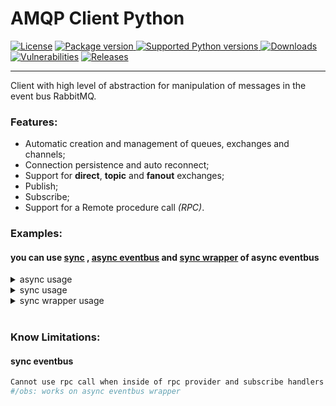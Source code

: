 # AMQP Client Python

[![License][license-image]][license-url]
<a href="https://pypi.org/project/amqp-client-python" target="_blank">
    <img src="https://img.shields.io/pypi/v/amqp-client-python?color=%2334D058&label=pypi%20package" alt="Package version">
</a><a href="https://pypi.org/project/amqp-client-python" target="_blank">
    <img src="https://img.shields.io/pypi/pyversions/amqp-client-python.svg?color=%2334D058" alt="Supported Python versions">
</a>
[![Downloads](https://static.pepy.tech/personalized-badge/amqp-client-python?period=month&units=international_system&left_color=black&right_color=orange&left_text=PyPI%20downloads%20per%20month)](https://pepy.tech/project/amqp-client-python)
[![Vulnerabilities][known-vulnerabilities-image]][known-vulnerabilities-url]  [![Releases][releases-image]][releases-url] 




--------
Client with high level of abstraction for manipulation of messages in the event bus RabbitMQ.

### Features:
- Automatic creation and management of queues, exchanges and channels;
- Connection persistence and auto reconnect;
- Support for **direct**, **topic** and **fanout** exchanges;
- Publish;
- Subscribe;
- Support for a Remote procedure call _(RPC)_.


[//]: # (These are reference links used in the body of this note.)
[license-image]: https://img.shields.io/badge/license-Apache%202-blue.svg
[license-url]: https://github.com/nutes-uepb/amqp-client-python/blob/master/LICENSE
[npm-image]: https://img.shields.io/npm/v/amqp-client-python.svg?color=red&logo=npm
[npm-url]: https://npmjs.org/package/amqp-client-python
[downloads-image]: https://img.shields.io/npm/dt/amqp-client-python.svg?logo=npm
[travis-url]: https://travis-ci.org/nutes-uepb/amqp-client-python
[coverage-image]: https://coveralls.io/repos/github/nutes-uepb/amqp-client-python/badge.svg
[coverage-url]: https://coveralls.io/github/nutes-uepb/amqp-client-python?branch=master
[known-vulnerabilities-image]: https://snyk.io/test/github/nutes-uepb/amqp-client-python/badge.svg?targetFile=requirements.txt
[known-vulnerabilities-url]: https://snyk.io/test/github/nutes-uepb/amqp-client-python?targetFile=requirements.txt
[releases-image]: https://img.shields.io/github/release-date/nutes-uepb/amqp-client-python.svg
[releases-url]: https://github.com/nutes-uepb/amqp-client-python/releases

### Examples:
#### you can use [sync](https://github.com/nutes-uepb/amqp-client-python/blob/develop/amqp_client_python/rabbitmq/eventbus_rabbitmq.py) , [async eventbus](https://github.com/nutes-uepb/amqp-client-python/blob/develop/amqp_client_python/rabbitmq/async_eventbus_rabbitmq.py) and [sync wrapper](https://github.com/nutes-uepb/amqp-client-python/blob/develop/amqp_client_python/rabbitmq/eventbus_wrapper_rabbitmq.py) of async eventbus
<details><summary>async usage </summary>

<br>

```Python
# basic configuration
from amqp_client_python import (
    AsyncEventbusRabbitMQ,
    Config, Options
)
from amqp_client_python.event import IntegrationEvent, IntegrationEventHandler
config = Config(Options("queue", "rpc_queue", "rpc_exchange"))
eventbus = AsyncEventbusRabbitMQ(config)
# publish
class ExampleEvent(IntegrationEvent):
    EVENT_NAME: str = "ExampleEvent"
    def __init__(self, event_type: str, message = []) -> None:
        super().__init__(self.EVENT_NAME, event_type)
        self.message = message

publish_event = ExampleEvent(rpc_exchange, ["message"])
eventbus.publish(publish_event, rpc_routing_key, "direct")
# subscribe
class ExampleEventHandler(IntegrationEventHandler):
    def handle(self, body) -> None:
        print(body) # handle messages
await eventbus.subscribe(subscribe_event, subscribe_event_handle, rpc_routing_key)
# rpc_publish
response = await eventbus.rpc_client(rpc_exchange, "user.find", ["content_message"])
# provider
async def handle2(*body) -> bytes:
    print(f"body: {body}")
    return b"content"
await eventbus.provide_resource("user.find", handle)
```
</details>

<details><summary>sync usage</summary>

```Python
from amqp_client_python import (
    EventbusRabbitMQ,
    Config, Options
)
from amqp_client_python.event import IntegrationEvent, IntegrationEventHandler
from examples.default import queue, rpc_queue, rpc_exchange, rpc_routing_key


class ExampleEvent(IntegrationEvent):
    EVENT_NAME: str = "ExampleEvent"
    ROUTING_KEY: str = rpc_routing_key

    def __init__(self, event_type: str, message = []) -> None:
        super().__init__(self.EVENT_NAME, event_type)
        self.message = message
        self.routing_key = self.ROUTING_KEY


class ExampleEventHandler(IntegrationEventHandler):
    def handle(self, body) -> None:
        print(body,"subscribe")


config = Config(Options(queue, rpc_queue, rpc_exchange))
eventbus = EventbusRabbitMQ(config=config)

class ExampleEvent(IntegrationEvent):
    EVENT_NAME: str = "ExampleEvent"
    def __init__(self, event_type: str, message = []) -> None:
        super().__init__(self.EVENT_NAME, event_type)
        self.message = message

from time import sleep
from random import randint
def handle(*body):
    print(body[0], "rpc_provider")
    return f"{body[0]}".encode("utf-8")

subscribe_event = ExampleEvent(rpc_exchange)
publish_event = ExampleEvent(rpc_exchange, ["message"])
subscribe_event_handle = ExampleEventHandler()
eventbus.subscribe(subscribe_event, subscribe_event_handle, rpc_routing_key)
eventbus.provide_resource(rpc_routing_key+"2", handle)
count = 0
running = True
from concurrent.futures import TimeoutError
while running:
    try:
        count += 1
        if str(count) != eventbus.rpc_client(rpc_exchange, rpc_routing_key+"2", [f"{count}"]).decode("utf-8"):
            running = False
        #eventbus.publish(publish_event, rpc_routing_key, "direct")
        #running = False
    except TimeoutError as err:
        print("timeout!!!: ", str(err))
    except KeyboardInterrupt:
        running=False
    except BaseException as err:
        print("Err:", err)
```
</details>

<details><summary>sync wrapper usage</summary>

```Python
from amqp_client_python import EventbusWrapperRabbitMQ, Config, Options
from amqp_client_python.event import IntegrationEvent, IntegrationEventHandler

config = Config(Options(queue, rpc_queue, rpc_exchange))
eventbus = EventbusWrapperRabbitMQ(config=config)

class ExampleEvent(IntegrationEvent):
    EVENT_NAME: str = "ExampleEvent"
    def __init__(self, event_type: str, message = []) -> None:
        super().__init__(self.EVENT_NAME, event_type)
        self.message = message
class ExampleEventHandler(IntegrationEventHandler):
    async def handle(self, body) -> None:
        print(body,"subscribe")

async def handle(*body):
    print(body[0], "rpc_provider")
    return f"{body[0]}".encode("utf-8")

subscribe_event = ExampleEvent(rpc_exchange)
publish_event = ExampleEvent(rpc_exchange, ["message"])
subscribe_event_handle = ExampleEventHandler()
# rpc_provider
eventbus.provide_resource(rpc_routing_key+"2", handle).result()
# subscribe
eventbus.subscribe(subscribe_event, subscribe_event_handle, rpc_routing_key).result()
count = 0
running = True
while running:
    try:
        count += 1
        # rpc_client call
        eventbus.rpc_client(rpc_exchange, rpc_routing_key+"2", [f"{count}"]).result().decode("utf-8")
        # publish
        eventbus.publish(publish_event, rpc_routing_key, "direct").result()
        #running = False
    except KeyboardInterrupt:
        running=False
    except BaseException as err:
        print("Err:", err)
```
</details>
<br />

### Know Limitations:
#### sync eventbus
```sh
Cannot use rpc call when inside of rpc provider and subscribe handlers
#/obs: works on async eventbus wrapper
```
